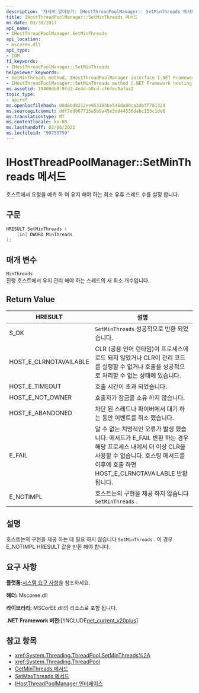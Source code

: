 ```yaml
---
description: '자세히 알아보기: IHostThreadPoolManager:: SetMinThreads 메서드'
title: IHostThreadPoolManager::SetMinThreads 메서드
ms.date: 03/30/2017
api_name:
- IHostThreadPoolManager.SetMinThreads
api_location:
- mscoree.dll
api_type:
- COM
f1_keywords:
- IHostThreadPoolManager::SetMinThreads
helpviewer_keywords:
- SetMinThreads method, IHostThreadPoolManager interface [.NET Framework hosting]
- IHostThreadPoolManager::SetMinThreads method [.NET Framework hosting]
ms.assetid: 10409db9-9fd2-4e4d-b8cd-cf6fec0afaa2
topic_type:
- apiref
ms.openlocfilehash: 00d6bd8212ee95318bbe546da80ca34bff7d1324
ms.sourcegitcommit: ddf7edb67715a5b9a45e3dd44536dabc153c1de0
ms.translationtype: MT
ms.contentlocale: ko-KR
ms.lasthandoff: 02/06/2021
ms.locfileid: "99753759"
---
```

# <a name="ihostthreadpoolmanagersetminthreads-method"></a>IHostThreadPoolManager::SetMinThreads 메서드

호스트에서 요청을 예측 하 여 유지 해야 하는 최소 유휴 스레드 수를 설정 합니다.  
  
## <a name="syntax"></a>구문  
  
```cpp  
HRESULT SetMinThreads (  
    [in] DWORD MinThreads  
);  
```  
  
## <a name="parameters"></a>매개 변수  

 `MinThreads`  
 진행 호스트에서 유지 관리 해야 하는 스레드의 새 최소 개수입니다.  
  
## <a name="return-value"></a>Return Value  
  
|HRESULT|설명|  
|-------------|-----------------|  
|S_OK|`SetMinThreads` 성공적으로 반환 되었습니다.|  
|HOST_E_CLRNOTAVAILABLE|CLR (공용 언어 런타임)이 프로세스에 로드 되지 않았거나 CLR이 관리 코드를 실행할 수 없거나 호출을 성공적으로 처리할 수 없는 상태에 있습니다.|  
|HOST_E_TIMEOUT|호출 시간이 초과 되었습니다.|  
|HOST_E_NOT_OWNER|호출자가 잠금을 소유 하지 않습니다.|  
|HOST_E_ABANDONED|차단 된 스레드나 파이버에서 대기 하는 동안 이벤트를 취소 했습니다.|  
|E_FAIL|알 수 없는 치명적인 오류가 발생 했습니다. 메서드가 E_FAIL 반환 하는 경우 해당 프로세스 내에서 더 이상 CLR을 사용할 수 없습니다. 호스팅 메서드를 이후에 호출 하면 HOST_E_CLRNOTAVAILABLE 반환 됩니다.|  
|E_NOTIMPL|호스트는의 구현을 제공 하지 않습니다 `SetMinThreads` .|  
  
## <a name="remarks"></a>설명  

 호스트는의 구현을 제공 하는 데 필요 하지 않습니다 `SetMinThreads` . 이 경우 E_NOTIMPL HRESULT 값을 반환 해야 합니다.  
  
## <a name="requirements"></a>요구 사항  

 **플랫폼:**[시스템 요구 사항](../../get-started/system-requirements.md)을 참조하세요.  
  
 **헤더:** Mscoree.dll  
  
 **라이브러리:** MSCorEE.dll의 리소스로 포함 됩니다.  
  
 **.NET Framework 버전:**[!INCLUDE[net_current_v20plus](../../../../includes/net-current-v20plus-md.md)]  
  
## <a name="see-also"></a>참고 항목

- <xref:System.Threading.ThreadPool.SetMinThreads%2A>
- <xref:System.Threading.ThreadPool>
- [GetMinThreads 메서드](ihostthreadpoolmanager-getminthreads-method.md)
- [SetMaxThreads 메서드](ihostthreadpoolmanager-setmaxthreads-method.md)
- [IHostThreadPoolManager 인터페이스](ihostthreadpoolmanager-interface.md)
